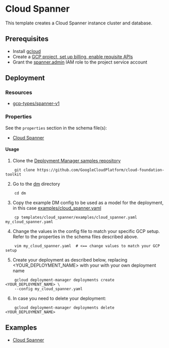 # Cloud Spanner

This template creates a Cloud Spanner instance cluster and database.

## Prerequisites
- Install [gcloud](https://cloud.google.com/sdk)
- Create a [GCP project, set up billing, enable requisite APIs](../project/README.md)
- Grant the [spanner.admin](https://cloud.google.com/spanner/docs/iam) IAM role to the project service account

## Deployment

### Resources

- [gcp-types/spanner-v1](https://cloud.google.com/spanner/docs/reference/rest/v1/projects.instances)

### Properties

See the `properties` section in the schema file(s):
-  [Cloud Spanner](cloud_spanner.py.schema)


#### Usage

1. Clone the [Deployment Manager samples repository](https://github.com/GoogleCloudPlatform/cloud-foundation-toolkit)

```shell
    git clone https://github.com/GoogleCloudPlatform/cloud-foundation-toolkit
```

2. Go to the [dm](../../../cloud-foundation) directory

```shell
    cd dm
```

3. Copy the example DM config to be used as a model for the deployment, in this case [examples/cloud_spanner.yaml](examples/cloud_spanner.yaml)

```shell
    cp templates/cloud_spanner/examples/cloud_spanner.yaml my_cloud_spanner.yaml
```

4. Change the values in the config file to match your specific GCP setup.
   Refer to the properties in the schema files described above.

```shell
    vim my_cloud_spanner.yaml  # <== change values to match your GCP setup
```

5. Create your deployment as described below, replacing <YOUR_DEPLOYMENT_NAME>
   with your with your own deployment name

```shell
    gcloud deployment-manager deployments create <YOUR_DEPLOYMENT_NAME> \
    --config my_cloud_spanner.yaml
```

6. In case you need to delete your deployment:

```shell
    gcloud deployment-manager deployments delete <YOUR_DEPLOYMENT_NAME>
```

## Examples

- [Cloud Spanner](examples/cloud_spanner.yaml)

